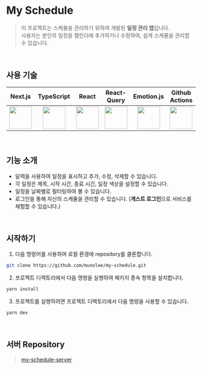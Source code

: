 # My Schedule
> 이 프로젝트는 스케쥴을 관리하기 위하여 개발된 **일정 관리 앱**입니다.  
사용자는 본인의 일정을 캘린더에 추가하거나 수정하여, 쉽게 스케쥴을 관리할 수 있습니다.

<br>

## 사용 기술 

|   Next.js  | TypeScript |   React  |  React-Query | Emotion.js | Github Actions |  Vercel |  
| :--------: | :--------: | :------: |    :-----:   |  :-----:   |    :-----:     | :-----: |  
|  <img src="https://noticon-static.tammolo.com/dgggcrkxq/image/upload/v1566879300/noticon/fvty9lnsbjol5lq9u3by.svg" width="60" height="60" /> |  <img src="https://noticon-static.tammolo.com/dgggcrkxq/image/upload/v1566913457/noticon/eh4d0dnic4n1neth3fui.png" width="60" height="60" /> |  <img src="https://noticon-static.tammolo.com/dgggcrkxq/image/upload/v1566557331/noticon/d5hqar2idkoefh6fjtpu.png" width="60" height="60" /> |  <img src="https://noticon-static.tammolo.com/dgggcrkxq/image/upload/v1669720599/noticon/xg13hlex6bu8mu182b5y.png" width="60" height="60" /> |  <img src="https://noticon-static.tammolo.com/dgggcrkxq/image/upload/v1606640723/noticon/ahdafbo604qrqaw3tcbf.png" width="60" height="60" /> |  <img src="https://noticon-static.tammolo.com/dgggcrkxq/image/upload/v1673248072/noticon/uj1sljza7nnsj0lpilwk.png" width="60" height="60" /> |  <img src="https://noticon-static.tammolo.com/dgggcrkxq/image/upload/v1679312641/noticon/rx8rni4npifrbo9ckxmt.png" width="60" height="60" /> |

<br>

## 기능 소개
- 달력을 사용하여 일정을 표시하고 추가, 수정, 삭제할 수 있습니다.
- 각 일정은 제목, 시작 시간, 종료 시간, 일정 색상을 설정할 수 있습니다.
- 일정을 날짜별로 필터링하여 볼 수 있습니다.
- 로그인을 통해 자신의 스케쥴을 관리할 수 있습니다. (**게스트 로그인**으로 서비스를 체험할 수 있습니다.)

<br>

## 시작하기
1. 다음 명령어를 사용하여 로컬 환경에 repository를 클론합니다.

```sh
git clone https://github.com/munolee/my-schedule.git
```

2. 프로젝트 디렉토리에서 다음 명령을 실행하여 패키지 종속 항목을 설치합니다.

```sh
yarn install
```

3. 프로젝트를 실행하려면 프로젝트 디렉토리에서 다음 명령을 사용할 수 있습니다.

```sh
yarn dev
```

<br>

## 서버 Repository

> [my-schedule-server](https://github.com/munolee/my-schedule-server)
